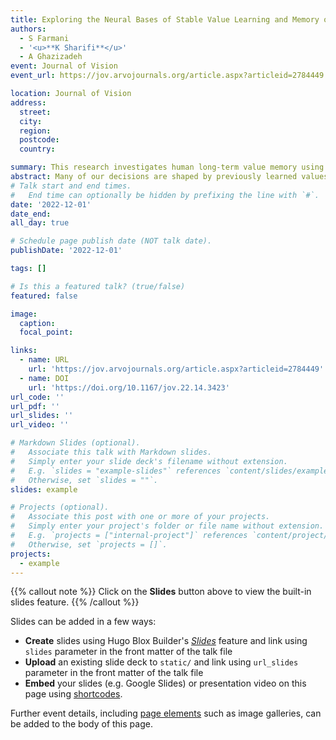 ```yaml
---
title: Exploring the Neural Bases of Stable Value Learning and Memory of Objects in Humans Using fMRI and EEG
authors:
  - S Farmani
  - '<u>**K Sharifi**</u>'
  - A Ghazizadeh
event: Journal of Vision
event_url: https://jov.arvojournals.org/article.aspx?articleid=2784449

location: Journal of Vision
address:
  street: 
  city: 
  region: 
  postcode: 
  country: 

summary: This research investigates human long-term value memory using fMRI and EEG. Participants learned to associate fractals with rewards. Key findings show that certain brain areas are involved in both immediate and long-term memory of these associations, providing insights into memory processes and behaviors like addiction.
abstract: Many of our decisions are shaped by previously learned values of objects. Despite a great deal of knowledge gained from recent investigations in nonhuman primates (NHPs) (Ghazizadeh et al., 2018, 2021), the neural underpinnings of long-term value memory in humans are not clearly understood. Here, we aimed to address this question in humans using fMRI and EEG. We devised a learning procedure in which participants were trained for three days to learn the value of 40 random abstract fractals. Each fractal was arbitrarily chosen to be associated with a reward or no reward (good vs. bad objects, respectively). The visual discrimination of good and bad objects in the brain was tested before, immediately after the training and a few days or weeks later using fMRI and EEG. Behaviorally, we found well-preserved memories for at least one day after the completion of training sessions, which fade across days and weeks. Our fMRI results indicate that immediately after the training, temporal and parietal areas are involved in good/bad object discrimination in passive viewing. In addition, a long-term value memory of objects is observed in the striatum and orbitofrontal cortex, days after the training. Our EEG results show that following the value training sessions, differential responses to good versus bad objects are elicited in the parietal and temporal cortex. These findings shed light on the neural basis of long-term value-based memories with implications for maladaptive behaviors such as drug addiction and for cross-species comparisons with NHP.
# Talk start and end times.
#   End time can optionally be hidden by prefixing the line with `#`.
date: '2022-12-01'
date_end: 
all_day: true

# Schedule page publish date (NOT talk date).
publishDate: '2022-12-01'

tags: []

# Is this a featured talk? (true/false)
featured: false

image:
  caption: 
  focal_point: 

links:
  - name: URL
    url: 'https://jov.arvojournals.org/article.aspx?articleid=2784449'
  - name: DOI
    url: 'https://doi.org/10.1167/jov.22.14.3423'
url_code: ''
url_pdf: ''
url_slides: ''
url_video: ''

# Markdown Slides (optional).
#   Associate this talk with Markdown slides.
#   Simply enter your slide deck's filename without extension.
#   E.g. `slides = "example-slides"` references `content/slides/example-slides.md`.
#   Otherwise, set `slides = ""`.
slides: example

# Projects (optional).
#   Associate this post with one or more of your projects.
#   Simply enter your project's folder or file name without extension.
#   E.g. `projects = ["internal-project"]` references `content/project/deep-learning/index.md`.
#   Otherwise, set `projects = []`.
projects:
  - example
---
```


{{% callout note %}}
Click on the **Slides** button above to view the built-in slides feature.
{{% /callout %}}

Slides can be added in a few ways:

- **Create** slides using Hugo Blox Builder's [_Slides_](https://docs.hugoblox.com/reference/content-types/) feature and link using `slides` parameter in the front matter of the talk file
- **Upload** an existing slide deck to `static/` and link using `url_slides` parameter in the front matter of the talk file
- **Embed** your slides (e.g. Google Slides) or presentation video on this page using [shortcodes](https://docs.hugoblox.com/reference/markdown/).

Further event details, including [page elements](https://docs.hugoblox.com/reference/markdown/) such as image galleries, can be added to the body of this page.
